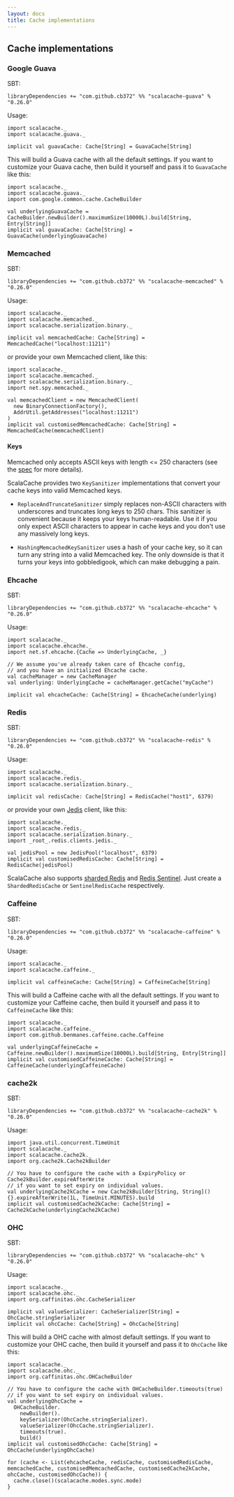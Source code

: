 ```yaml
---
layout: docs
title: Cache implementations
---
```


## Cache implementations

### Google Guava

SBT:

```
libraryDependencies += "com.github.cb372" %% "scalacache-guava" % "0.26.0"
```

Usage:

```tut:silent
import scalacache._
import scalacache.guava._

implicit val guavaCache: Cache[String] = GuavaCache[String]
```

This will build a Guava cache with all the default settings. If you want to customize your Guava cache, then build it yourself and pass it to `GuavaCache` like this:

```tut:silent
import scalacache._
import scalacache.guava._
import com.google.common.cache.CacheBuilder

val underlyingGuavaCache = CacheBuilder.newBuilder().maximumSize(10000L).build[String, Entry[String]]
implicit val guavaCache: Cache[String] = GuavaCache(underlyingGuavaCache)
```

### Memcached

SBT:

```
libraryDependencies += "com.github.cb372" %% "scalacache-memcached" % "0.26.0"
```

Usage:

```tut:silent
import scalacache._
import scalacache.memcached._
import scalacache.serialization.binary._

implicit val memcachedCache: Cache[String] = MemcachedCache("localhost:11211")
```

or provide your own Memcached client, like this:

```tut:silent
import scalacache._
import scalacache.memcached._
import scalacache.serialization.binary._
import net.spy.memcached._

val memcachedClient = new MemcachedClient(
  new BinaryConnectionFactory(), 
  AddrUtil.getAddresses("localhost:11211")
)
implicit val customisedMemcachedCache: Cache[String] = MemcachedCache(memcachedClient)
```

#### Keys

Memcached only accepts ASCII keys with length <= 250 characters (see the [spec](https://github.com/memcached/memcached/blob/1.4.20/doc/protocol.txt#L41) for more details).

ScalaCache provides two `KeySanitizer` implementations that convert your cache keys into valid Memcached keys.

* `ReplaceAndTruncateSanitizer` simply replaces non-ASCII characters with underscores and truncates long keys to 250 chars. This sanitizer is convenient because it keeps your keys human-readable. Use it if you only expect ASCII characters to appear in cache keys and you don't use any massively long keys.

* `HashingMemcachedKeySanitizer` uses a hash of your cache key, so it can turn any string into a valid Memcached key. The only downside is that it turns your keys into gobbledigook, which can make debugging a pain. 

### Ehcache

SBT:

```
libraryDependencies += "com.github.cb372" %% "scalacache-ehcache" % "0.26.0"
```

Usage:

```tut:silent
import scalacache._
import scalacache.ehcache._
import net.sf.ehcache.{Cache => UnderlyingCache, _}

// We assume you've already taken care of Ehcache config, 
// and you have an initialized Ehcache cache.
val cacheManager = new CacheManager
val underlying: UnderlyingCache = cacheManager.getCache("myCache")

implicit val ehcacheCache: Cache[String] = EhcacheCache(underlying)
```

### Redis

SBT:

```
libraryDependencies += "com.github.cb372" %% "scalacache-redis" % "0.26.0"
```

Usage:

```tut:silent
import scalacache._
import scalacache.redis._
import scalacache.serialization.binary._

implicit val redisCache: Cache[String] = RedisCache("host1", 6379)
```

or provide your own [Jedis](https://github.com/xetorthio/jedis) client, like this:

```tut:silent
import scalacache._
import scalacache.redis._
import scalacache.serialization.binary._
import _root_.redis.clients.jedis._

val jedisPool = new JedisPool("localhost", 6379)
implicit val customisedRedisCache: Cache[String] = RedisCache(jedisPool)
```

ScalaCache also supports [sharded Redis](https://github.com/xetorthio/jedis/wiki/AdvancedUsage#shardedjedis) and [Redis Sentinel](http://redis.io/topics/sentinel). Just create a `ShardedRedisCache` or `SentinelRedisCache` respectively.

### Caffeine

SBT:

```
libraryDependencies += "com.github.cb372" %% "scalacache-caffeine" % "0.26.0"
```

Usage:

```tut:silent
import scalacache._
import scalacache.caffeine._

implicit val caffeineCache: Cache[String] = CaffeineCache[String]
```

This will build a Caffeine cache with all the default settings. If you want to customize your Caffeine cache, then build it yourself and pass it to `CaffeineCache` like this:

```tut:silent
import scalacache._
import scalacache.caffeine._
import com.github.benmanes.caffeine.cache.Caffeine

val underlyingCaffeineCache = Caffeine.newBuilder().maximumSize(10000L).build[String, Entry[String]]
implicit val customisedCaffeineCache: Cache[String] = CaffeineCache(underlyingCaffeineCache)
```

### cache2k

SBT:

```
libraryDependencies += "com.github.cb372" %% "scalacache-cache2k" % "0.26.0"
```

Usage:

```tut:silent
import java.util.concurrent.TimeUnit
import scalacache._
import scalacache.cache2k._
import org.cache2k.Cache2kBuilder

// You have to configure the cache with a ExpiryPolicy or Cache2kBuilder.expireAfterWrite
// if you want to set expiry on individual values.
val underlyingCache2kCache = new Cache2kBuilder[String, String]() {}.expireAfterWrite(1L, TimeUnit.MINUTES).build
implicit val customisedCache2kCache: Cache[String] = Cache2kCache(underlyingCache2kCache)
```

### OHC

SBT:

```
libraryDependencies += "com.github.cb372" %% "scalacache-ohc" % "0.26.0"
```

Usage:

```tut:silent
import scalacache._
import scalacache.ohc._
import org.caffinitas.ohc.CacheSerializer

implicit val valueSerializer: CacheSerializer[String] = OhcCache.stringSerializer
implicit val ohcCache: Cache[String] = OhcCache[String]
```

This will build a OHC cache with almost default settings. If you want to customize your OHC cache, then build it yourself and pass it to `OhcCache` like this:

```tut:silent
import scalacache._
import scalacache.ohc._
import org.caffinitas.ohc.OHCacheBuilder

// You have to configure the cache with OHCacheBuilder.timeouts(true)
// if you want to set expiry on individual values.
val underlyingOhcCache =
  OHCacheBuilder.
    newBuilder().
    keySerializer(OhcCache.stringSerializer).
    valueSerializer(OhcCache.stringSerializer).
    timeouts(true).
    build()
implicit val customisedOhcCache: Cache[String] = OhcCache(underlyingOhcCache)
```

```tut:invisible
for (cache <- List(ehcacheCache, redisCache, customisedRedisCache, memcachedCache, customisedMemcachedCache, customisedCache2kCache, ohcCache, customisedOhcCache)) {
  cache.close()(scalacache.modes.sync.mode)
} 
```
